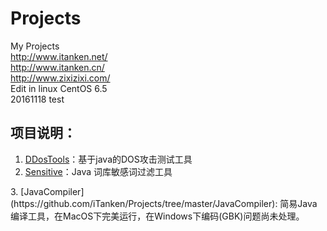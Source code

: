 # Projects
My Projects
<br>
<a target="_blank" href="http://www.itanken.net/">http://www.itanken.net/</a>
<br>
<a target="_blank" href="http://www.itanken.cn/">http://www.itanken.cn/</a>
<br>
<a target="_blank" href="http://www.zixizixi.com/">http://www.zixizixi.com/</a>
<br>
Edit in linux CentOS 6.5<br>
 20161118 test
<br>
<h2>项目说明：</h2>
<ol>
<li><a target="_blank" href="https://github.com/iTanken/Projects/tree/master/DDosTools">DDosTools</a>：基于java的DOS攻击测试工具</li>
<li><a target="_blank" href="https://github.com/iTanken/Projects/tree/master/Sensitive">Sensitive</a>：Java 词库敏感词过滤工具</li>
</ol>
3. [JavaCompiler](https://github.com/iTanken/Projects/tree/master/JavaCompiler): 简易Java编译工具，在MacOS下完美运行，在Windows下编码(GBK)问题尚未处理。
